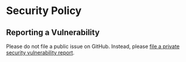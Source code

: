 # Security Policy

## Reporting a Vulnerability

Please do not file a public issue on GitHub. Instead, please [file a private security vulnerability report](https://github.com/lodosgroup/lpm/security/advisories/new).
